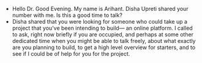 - Hello Dr. Good Evening. My name is Arihant. Disha Upreti shared your number with me. Is this a good time to talk?
- Disha shared that you were looking for someone who could take up a project that you've been intending to build— an online platform. I called to ask, right now briefly if you are occupied, and perhaps at some other dedicated time when you might be able to talk freely, about what exactly are you planning to build, to get a high level overview for starters, and to see if I could be of help for you for the project.